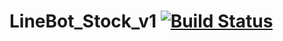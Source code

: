 # LineBot_Stock_v1 [![Build Status](https://travis-ci.com/ericyame/LineBot_Stock_v1.svg?branch=master)](https://travis-ci.com/ericyame/LineBot_Stock_v1)
